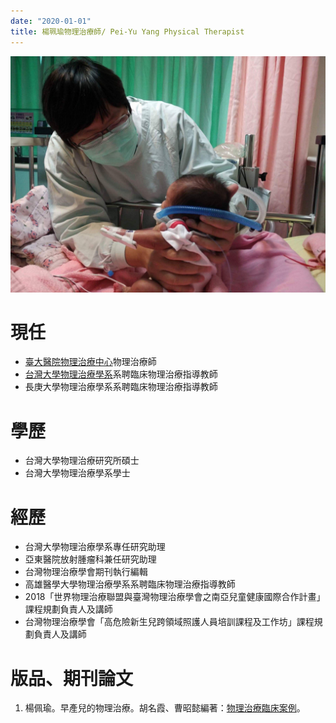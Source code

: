 ```yaml
---
date: "2020-01-01"
title: 楊珮瑜物理治療師/ Pei-Yu Yang Physical Therapist
---
```



![](peiyu_and_baby2.jpg)


# 現任

* [臺大醫院物理治療中心](https://www.ntuh.gov.tw/PTC/Fpage.action?muid=3&fid=1222)物理治療師  
* [台灣大學物理治療學系](https://www.mc.ntu.edu.tw/ntupt/Index.action)系聘臨床物理治療指導教師  
* 長庚大學物理治療學系系聘臨床物理治療指導教師  

# 學歷
* 台灣大學物理治療研究所碩士  
* 台灣大學物理治療學系學士  

# 經歷
* 台灣大學物理治療學系專任研究助理  
* 亞東醫院放射腫瘤科兼任研究助理  
* 台灣物理治療學會期刊執行編輯  
* 高雄醫學大學物理治療學系系聘臨床物理治療指導教師  
* 2018「世界物理治療聯盟與臺灣物理治療學會之南亞兒童健康國際合作計畫」課程規劃負責人及講師  
* 台灣物理治療學會「高危險新生兒跨領域照護人員培訓課程及工作坊」課程規劃負責人及講師

# 版品、期刊論文
1. 楊佩瑜。早產兒的物理治療。胡名霞、曹昭懿編著：[物理治療臨床案例](https://www.govbooks.com.tw/books/111672)。
